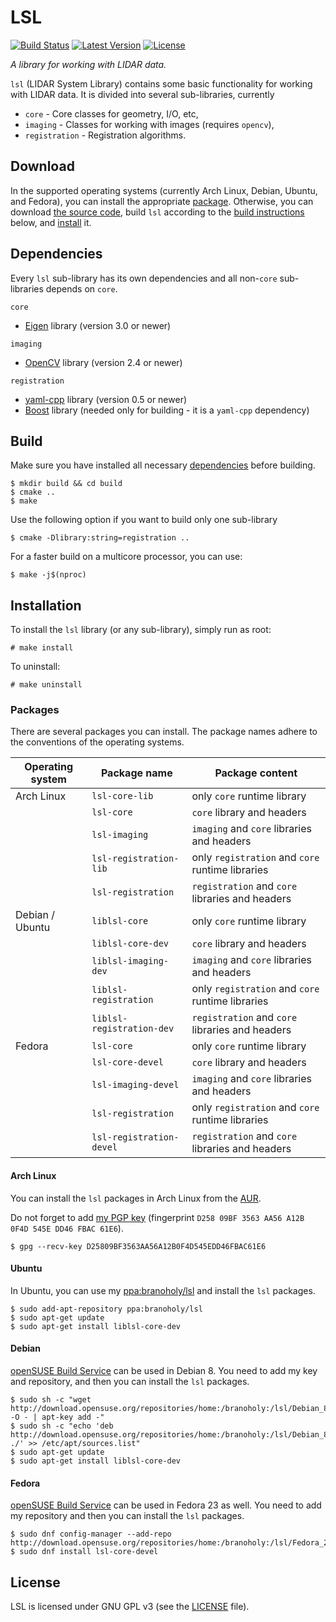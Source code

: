 # LSL
[![Build Status](https://travis-ci.org/branoholy/lsl.svg?branch=master)](https://travis-ci.org/branoholy/lsl)
[![Latest Version](https://badges.branoholy.com/github/lsl/release)](https://github.com/branoholy/lsl/releases)
[![License](https://img.shields.io/badge/license-GPLv3-blue.svg)](LICENSE)

*A library for working with LIDAR data.*

`lsl` (LIDAR System Library) contains some basic functionality for working with
LIDAR data. It is divided into several sub-libraries, currently

* `core` - Core classes for geometry, I/O, etc,
* `imaging` - Classes for working with images (requires `opencv`),
* `registration` - Registration algorithms.

## Download
In the supported operating systems (currently Arch Linux, Debian, Ubuntu, and
Fedora), you can install the appropriate [package](#packages). Otherwise, you
can download [the source code](https://github.com/branoholy/lsl/releases),
build `lsl` according to the [build instructions](#build) below, and
[install](#installation) it.

## Dependencies
Every `lsl` sub-library has its own dependencies and all non-`core`
sub-libraries depends on `core`.

`core`
* [Eigen](http://eigen.tuxfamily.org) library (version 3.0 or newer)

`imaging`
* [OpenCV](http://opencv.org) library (version 2.4 or newer)

`registration`
* [yaml-cpp](https://github.com/jbeder/yaml-cpp) library (version 0.5 or newer)
* [Boost](http://www.boost.org) library (needed only for building - it is a
`yaml-cpp` dependency)

## Build
Make sure you have installed all necessary [dependencies](#dependencies) before
building.

```text
$ mkdir build && cd build
$ cmake ..
$ make
```

Use the following option if you want to build only one sub-library

```text
$ cmake -Dlibrary:string=registration ..
```

For a faster build on a multicore processor, you can use:

```text
$ make -j$(nproc)
```

## Installation
To install the `lsl` library (or any sub-library), simply run as root:

```text
# make install
```

To uninstall:

```text
# make uninstall
```

### Packages
There are several packages you can install. The package names adhere to the
conventions of the operating systems.

| Operating system | Package name              | Package content                                  |
| ---------------- | ------------------------- | ------------------------------------------------ |
| Arch Linux       | `lsl-core-lib`            | only `core` runtime library                      |
|                  | `lsl-core`                | `core` library and headers                       |
|                  | `lsl-imaging`             | `imaging` and `core` libraries and headers       |
|                  | `lsl-registration-lib`    | only `registration` and `core` runtime libraries |
|                  | `lsl-registration`        | `registration` and `core` libraries and headers  |
| Debian / Ubuntu  | `liblsl-core`             | only `core` runtime library                      |
|                  | `liblsl-core-dev`         | `core` library and headers                       |
|                  | `liblsl-imaging-dev`      | `imaging` and `core` libraries and headers       |
|                  | `liblsl-registration`     | only `registration` and `core` runtime libraries |
|                  | `liblsl-registration-dev` | `registration` and `core` libraries and headers  |
| Fedora           | `lsl-core`                | only `core` runtime library                      |
|                  | `lsl-core-devel`          | `core` library and headers                       |
|                  | `lsl-imaging-devel`       | `imaging` and `core` libraries and headers       |
|                  | `lsl-registration`        | only `registration` and `core` runtime libraries |
|                  | `lsl-registration-devel`  | `registration` and `core` libraries and headers  |

#### Arch Linux
You can install the `lsl` packages in Arch Linux from the
[AUR](https://aur.archlinux.org/packages/?K=lsl).

Do not forget to add
[my PGP key](http://pgp.mit.edu/pks/lookup?search=0xD25809BF3563AA56A12B0F4D545EDD46FBAC61E6&fingerprint=on)
(fingerprint `D258 09BF 3563 AA56 A12B  0F4D 545E DD46 FBAC 61E6`).

```text
$ gpg --recv-key D25809BF3563AA56A12B0F4D545EDD46FBAC61E6
```

#### Ubuntu
In Ubuntu, you can use my
[ppa:branoholy/lsl](https://launchpad.net/~branoholy/+archive/ubuntu/lsl) and
install the `lsl` packages.

```text
$ sudo add-apt-repository ppa:branoholy/lsl
$ sudo apt-get update
$ sudo apt-get install liblsl-core-dev
```

#### Debian
[openSUSE Build Service](https://build.opensuse.org/project/show/home:branoholy:lsl)
can be used in Debian 8. You need to add my key and repository, and then you can
install the `lsl` packages.

```text
$ sudo sh -c "wget http://download.opensuse.org/repositories/home:/branoholy:/lsl/Debian_8.0/Release.key -O - | apt-key add -"
$ sudo sh -c "echo 'deb http://download.opensuse.org/repositories/home:/branoholy:/lsl/Debian_8.0/ ./' >> /etc/apt/sources.list"
$ sudo apt-get update
$ sudo apt-get install liblsl-core-dev
```

#### Fedora
[openSUSE Build Service](https://build.opensuse.org/project/show/home:branoholy:lsl)
can be used in Fedora 23 as well. You need to add my repository and then you can
install the `lsl` packages.

```text
$ sudo dnf config-manager --add-repo http://download.opensuse.org/repositories/home:/branoholy:/lsl/Fedora_23/home:branoholy:lsl.repo
$ sudo dnf install lsl-core-devel
```

## License
LSL is licensed under GNU GPL v3 (see the [LICENSE](LICENSE) file).
